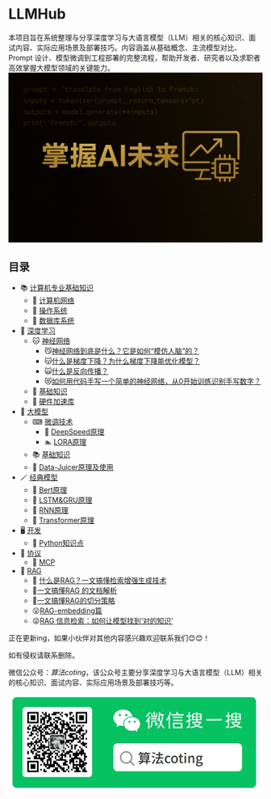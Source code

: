# LLMHub
本项目旨在系统整理与分享深度学习与大语言模型（LLM）相关的核心知识、面试内容、实际应用场景及部署技巧。内容涵盖从基础概念、主流模型对比、Prompt 设计、模型微调到工程部署的完整流程，帮助开发者、研究者以及求职者高效掌握大模型领域的关键能力。
![image](./img/LLMHub.png)

## 目录
- 📚 [计算机专业基础知识](./计算机专业基础知识/)
    - 📗 [计算机网络](./计算机专业基础知识/计算机网络.md)
    - 📘 [操作系统](./计算机专业基础知识/操作系统.md)
    - 📙 [数据库系统](./计算机专业基础知识/数据库系统.md)
- 🐫 [深度学习](./deep-learning/)
    - 🐱 [神经网络](./deep-learning/神经网络/)
        - 😼[神经网络到底是什么？它是如何“模仿人脑”的？](./deep-learning/神经网络/什么是神经网络.md)
        - 😽[什么是梯度下降？为什么梯度下降能优化模型？](./deep-learning/神经网络/什么是梯度下降？为什么梯度下降能优化模型？.md)
        - 🙀[什么是反向传播？](./deep-learning/神经网络/什么是反向传播？.md)
        - 😻[如何用代码手写一个简单的神经网络，从0开始训练识别手写数字？](./deep-learning/神经网络/从0开始训练识别手写数字.md)
    - 🐹 [基础知识](./deep-learning/基础知识.md)
    - 💽 [硬件加速库](./deep-learning/加速计算支持层（硬件加速库）.md)
- 🦜 [大模型](./大模型)
    - ⌨ [微调技术](./大模型/微调技术/)
        - 🏃‍ [DeepSpeed原理](./大模型/微调技术/DeepSpeed.md)
        - 🏊‍ [LORA原理](./大模型/微调技术/LORA.md)
    - 📚 [基础知识](./大模型/基础知识.md)
    - 📑 [Data-Juicer原理及使用](./大模型/Data-Juicer.md)
- 🪄 [经典模型](./经典模型/)
    - 🦋 [Bert原理](./经典模型/Bert.md)
    - 🐏 [LSTM&GRU原理](./经典模型/LSTM&GRU.md)
    - 🐎 [RNN原理](./经典模型/RNN.md)
    - 🐂 [Transformer原理](./经典模型/Transformer.md)
- 🖥️ [开发](./开发/)
    - 🐍 [Python知识点](./开发/Python知识点.md)
- 📄 [协议](./协议/)
    - 📄 [MCP](./协议/大模型背后的协议与接口设计（一）-%20%20MCP.md)
- 🧐 [RAG](./RAG/doc/)
    - 🦋 [什么是RAG？一文搞懂检索增强生成技术](./RAG/doc/什么是RAG？一文搞懂检索增强生成技术.md)
    - 🤗[一文搞懂RAG 的文档解析](./RAG/doc/一文搞懂RAG%20的文档解析.md)
    - 🙂[一文搞懂RAG的切分策略](./RAG/doc/一文搞懂RAG的切分策略.md)
    - 😮[RAG-embedding篇](./RAG/doc/RAG-embedding篇.md)
    - 😜[RAG 信息检索：如何让模型找到‘对的知识’](./RAG/doc/RAG%20信息检索：如何让模型找到‘对的知识’.md)

正在更新ing，如果小伙伴对其他内容感兴趣欢迎联系我们😊😊！


如有侵权请联系删除。

微信公众号：*算法coting*，该公众号主要分享深度学习与大语言模型（LLM）相关的核心知识、面试内容、实际应用场景及部署技巧等。


![image](./img/微信公众号.png)

